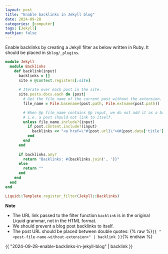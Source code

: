 ```yaml
---
layout: post
title: "Enable backlinks in Jekyll blog"
date: 2024-09-28
categories: [computer]
tags: [Jekyll]
mathjax: false
---
```


Enable backlinks by creating a Jekyll filter as below written in Ruby. It should be placed in `$blog/_plugins`.

```ruby
module Jekyll
  module Backlinks
    def backlink(input)
      backlinks = []
      site = @context.registers[:site]
      
      # Iterate over each post in the site.
      site.posts.docs.each do |post|
        # Get the file name of the current post without the extension.
        file_name = File.basename(post.path, File.extname(post.path))

        # When @p file_name contains @p input, we do not add it as a backlink,
        # i.e. a post should not link to itself.
        unless file_name.include?(input)
          if post.content.include?(input)
            backlinks << "<a href=\"#{post.url}\">《#{post.data['title']}》</a>"
          end
        end
      end
      
      if backlinks.any?
        return "Backlinks: #{backlinks.join(', ')}"
      else
        return ""
      end
    end
  end
end

Liquid::Template.register_filter(Jekyll::Backlinks)
```

**Note**

-   The URL link passed to the filter function `backlink` is in the original Liquid grammar, not in the HTML format.
-   We should prevent a blog post backlinks to itself.
-   The post URL should be placed between double quotes: {% raw %}`{{ "<post-file-name-without-extension>" | backlink }}`{% endraw %}

{{ "2024-09-28-enable-backlinks-in-jekyll-blog" | backlink }}
